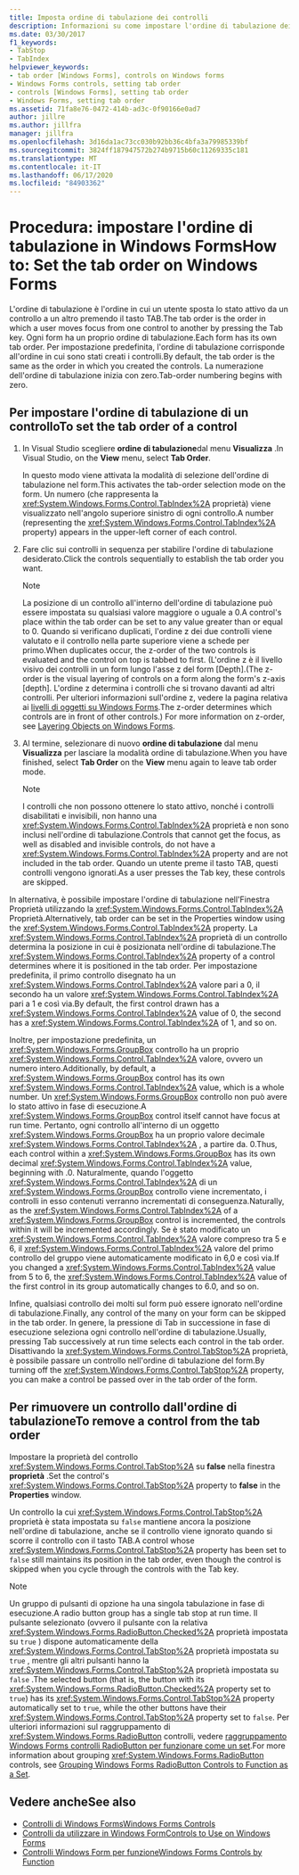 ```yaml
---
title: Imposta ordine di tabulazione dei controlli
description: Informazioni su come impostare l'ordine di tabulazione dei controlli nella Windows Forms. Impostare l'ordine di tabulazione con Visual Studio o usando la proprietà TabIndex nell'Finestra Proprietà.
ms.date: 03/30/2017
f1_keywords:
- TabStop
- TabIndex
helpviewer_keywords:
- tab order [Windows Forms], controls on Windows forms
- Windows Forms controls, setting tab order
- controls [Windows Forms], setting tab order
- Windows Forms, setting tab order
ms.assetid: 71fa8e76-0472-414b-ad3c-0f90166e0ad7
author: jillre
ms.author: jillfra
manager: jillfra
ms.openlocfilehash: 3d16da1ac73cc030b92bb36c4bfa3a79985339bf
ms.sourcegitcommit: 3824ff187947572b274b9715b60c11269335c181
ms.translationtype: MT
ms.contentlocale: it-IT
ms.lasthandoff: 06/17/2020
ms.locfileid: "84903362"
---
```

# <a name="how-to-set-the-tab-order-on-windows-forms"></a><span data-ttu-id="a9c8b-104">Procedura: impostare l'ordine di tabulazione in Windows Forms</span><span class="sxs-lookup"><span data-stu-id="a9c8b-104">How to: Set the tab order on Windows Forms</span></span>

<span data-ttu-id="a9c8b-105">L'ordine di tabulazione è l'ordine in cui un utente sposta lo stato attivo da un controllo a un altro premendo il tasto TAB.</span><span class="sxs-lookup"><span data-stu-id="a9c8b-105">The tab order is the order in which a user moves focus from one control to another by pressing the Tab key.</span></span> <span data-ttu-id="a9c8b-106">Ogni form ha un proprio ordine di tabulazione.</span><span class="sxs-lookup"><span data-stu-id="a9c8b-106">Each form has its own tab order.</span></span> <span data-ttu-id="a9c8b-107">Per impostazione predefinita, l'ordine di tabulazione corrisponde all'ordine in cui sono stati creati i controlli.</span><span class="sxs-lookup"><span data-stu-id="a9c8b-107">By default, the tab order is the same as the order in which you created the controls.</span></span> <span data-ttu-id="a9c8b-108">La numerazione dell'ordine di tabulazione inizia con zero.</span><span class="sxs-lookup"><span data-stu-id="a9c8b-108">Tab-order numbering begins with zero.</span></span>

## <a name="to-set-the-tab-order-of-a-control"></a><span data-ttu-id="a9c8b-109">Per impostare l'ordine di tabulazione di un controllo</span><span class="sxs-lookup"><span data-stu-id="a9c8b-109">To set the tab order of a control</span></span>

1. <span data-ttu-id="a9c8b-110">In Visual Studio scegliere **ordine di tabulazione**dal menu **Visualizza** .</span><span class="sxs-lookup"><span data-stu-id="a9c8b-110">In Visual Studio, on the **View** menu, select **Tab Order**.</span></span>

   <span data-ttu-id="a9c8b-111">In questo modo viene attivata la modalità di selezione dell'ordine di tabulazione nel form.</span><span class="sxs-lookup"><span data-stu-id="a9c8b-111">This activates the tab-order selection mode on the form.</span></span> <span data-ttu-id="a9c8b-112">Un numero (che rappresenta la <xref:System.Windows.Forms.Control.TabIndex%2A> proprietà) viene visualizzato nell'angolo superiore sinistro di ogni controllo.</span><span class="sxs-lookup"><span data-stu-id="a9c8b-112">A number (representing the <xref:System.Windows.Forms.Control.TabIndex%2A> property) appears in the upper-left corner of each control.</span></span>

2. <span data-ttu-id="a9c8b-113">Fare clic sui controlli in sequenza per stabilire l'ordine di tabulazione desiderato.</span><span class="sxs-lookup"><span data-stu-id="a9c8b-113">Click the controls sequentially to establish the tab order you want.</span></span>

   > [!NOTE]
   > <span data-ttu-id="a9c8b-114">La posizione di un controllo all'interno dell'ordine di tabulazione può essere impostata su qualsiasi valore maggiore o uguale a 0.</span><span class="sxs-lookup"><span data-stu-id="a9c8b-114">A control's place within the tab order can be set to any value greater than or equal to 0.</span></span> <span data-ttu-id="a9c8b-115">Quando si verificano duplicati, l'ordine z dei due controlli viene valutato e il controllo nella parte superiore viene a schede per primo.</span><span class="sxs-lookup"><span data-stu-id="a9c8b-115">When duplicates occur, the z-order of the two controls is evaluated and the control on top is tabbed to first.</span></span> <span data-ttu-id="a9c8b-116">(L'ordine z è il livello visivo dei controlli in un form lungo l'asse z del form [Depth].</span><span class="sxs-lookup"><span data-stu-id="a9c8b-116">(The z-order is the visual layering of controls on a form along the form's z-axis [depth].</span></span> <span data-ttu-id="a9c8b-117">L'ordine z determina i controlli che si trovano davanti ad altri controlli. Per ulteriori informazioni sull'ordine z, vedere la pagina relativa ai [livelli di oggetti su Windows Forms](how-to-layer-objects-on-windows-forms.md).</span><span class="sxs-lookup"><span data-stu-id="a9c8b-117">The z-order determines which controls are in front of other controls.) For more information on z-order, see [Layering Objects on Windows Forms](how-to-layer-objects-on-windows-forms.md).</span></span>

3. <span data-ttu-id="a9c8b-118">Al termine, selezionare di nuovo **ordine di tabulazione** dal menu **Visualizza** per lasciare la modalità ordine di tabulazione.</span><span class="sxs-lookup"><span data-stu-id="a9c8b-118">When you have finished, select **Tab Order** on the **View** menu again to leave tab order mode.</span></span>

   > [!NOTE]
   > <span data-ttu-id="a9c8b-119">I controlli che non possono ottenere lo stato attivo, nonché i controlli disabilitati e invisibili, non hanno una <xref:System.Windows.Forms.Control.TabIndex%2A> proprietà e non sono inclusi nell'ordine di tabulazione.</span><span class="sxs-lookup"><span data-stu-id="a9c8b-119">Controls that cannot get the focus, as well as disabled and invisible controls, do not have a <xref:System.Windows.Forms.Control.TabIndex%2A> property and are not included in the tab order.</span></span> <span data-ttu-id="a9c8b-120">Quando un utente preme il tasto TAB, questi controlli vengono ignorati.</span><span class="sxs-lookup"><span data-stu-id="a9c8b-120">As a user presses the Tab key, these controls are skipped.</span></span>

<span data-ttu-id="a9c8b-121">In alternativa, è possibile impostare l'ordine di tabulazione nell'Finestra Proprietà utilizzando la <xref:System.Windows.Forms.Control.TabIndex%2A> Proprietà.</span><span class="sxs-lookup"><span data-stu-id="a9c8b-121">Alternatively, tab order can be set in the Properties window using the <xref:System.Windows.Forms.Control.TabIndex%2A> property.</span></span> <span data-ttu-id="a9c8b-122">La <xref:System.Windows.Forms.Control.TabIndex%2A> proprietà di un controllo determina la posizione in cui è posizionata nell'ordine di tabulazione.</span><span class="sxs-lookup"><span data-stu-id="a9c8b-122">The <xref:System.Windows.Forms.Control.TabIndex%2A> property of a control determines where it is positioned in the tab order.</span></span> <span data-ttu-id="a9c8b-123">Per impostazione predefinita, il primo controllo disegnato ha un <xref:System.Windows.Forms.Control.TabIndex%2A> valore pari a 0, il secondo ha un valore <xref:System.Windows.Forms.Control.TabIndex%2A> pari a 1 e così via.</span><span class="sxs-lookup"><span data-stu-id="a9c8b-123">By default, the first control drawn has a <xref:System.Windows.Forms.Control.TabIndex%2A> value of 0, the second has a <xref:System.Windows.Forms.Control.TabIndex%2A> of 1, and so on.</span></span>

<span data-ttu-id="a9c8b-124">Inoltre, per impostazione predefinita, un <xref:System.Windows.Forms.GroupBox> controllo ha un proprio <xref:System.Windows.Forms.Control.TabIndex%2A> valore, ovvero un numero intero.</span><span class="sxs-lookup"><span data-stu-id="a9c8b-124">Additionally, by default, a <xref:System.Windows.Forms.GroupBox> control has its own <xref:System.Windows.Forms.Control.TabIndex%2A> value, which is a whole number.</span></span> <span data-ttu-id="a9c8b-125">Un <xref:System.Windows.Forms.GroupBox> controllo non può avere lo stato attivo in fase di esecuzione.</span><span class="sxs-lookup"><span data-stu-id="a9c8b-125">A <xref:System.Windows.Forms.GroupBox> control itself cannot have focus at run time.</span></span> <span data-ttu-id="a9c8b-126">Pertanto, ogni controllo all'interno di un oggetto <xref:System.Windows.Forms.GroupBox> ha un proprio valore decimale <xref:System.Windows.Forms.Control.TabIndex%2A> , a partire da. 0.</span><span class="sxs-lookup"><span data-stu-id="a9c8b-126">Thus, each control within a <xref:System.Windows.Forms.GroupBox> has its own decimal <xref:System.Windows.Forms.Control.TabIndex%2A> value, beginning with .0.</span></span> <span data-ttu-id="a9c8b-127">Naturalmente, quando l'oggetto <xref:System.Windows.Forms.Control.TabIndex%2A> di un <xref:System.Windows.Forms.GroupBox> controllo viene incrementato, i controlli in esso contenuti verranno incrementati di conseguenza.</span><span class="sxs-lookup"><span data-stu-id="a9c8b-127">Naturally, as the <xref:System.Windows.Forms.Control.TabIndex%2A> of a <xref:System.Windows.Forms.GroupBox> control is incremented, the controls within it will be incremented accordingly.</span></span> <span data-ttu-id="a9c8b-128">Se è stato modificato un <xref:System.Windows.Forms.Control.TabIndex%2A> valore compreso tra 5 e 6, il <xref:System.Windows.Forms.Control.TabIndex%2A> valore del primo controllo del gruppo viene automaticamente modificato in 6,0 e così via.</span><span class="sxs-lookup"><span data-stu-id="a9c8b-128">If you changed a <xref:System.Windows.Forms.Control.TabIndex%2A> value from 5 to 6, the <xref:System.Windows.Forms.Control.TabIndex%2A> value of the first control in its group automatically changes to 6.0, and so on.</span></span>

<span data-ttu-id="a9c8b-129">Infine, qualsiasi controllo dei molti sul form può essere ignorato nell'ordine di tabulazione.</span><span class="sxs-lookup"><span data-stu-id="a9c8b-129">Finally, any control of the many on your form can be skipped in the tab order.</span></span> <span data-ttu-id="a9c8b-130">In genere, la pressione di Tab in successione in fase di esecuzione seleziona ogni controllo nell'ordine di tabulazione.</span><span class="sxs-lookup"><span data-stu-id="a9c8b-130">Usually, pressing Tab successively at run time selects each control in the tab order.</span></span> <span data-ttu-id="a9c8b-131">Disattivando la <xref:System.Windows.Forms.Control.TabStop%2A> proprietà, è possibile passare un controllo nell'ordine di tabulazione del form.</span><span class="sxs-lookup"><span data-stu-id="a9c8b-131">By turning off the <xref:System.Windows.Forms.Control.TabStop%2A> property, you can make a control be passed over in the tab order of the form.</span></span>

## <a name="to-remove-a-control-from-the-tab-order"></a><span data-ttu-id="a9c8b-132">Per rimuovere un controllo dall'ordine di tabulazione</span><span class="sxs-lookup"><span data-stu-id="a9c8b-132">To remove a control from the tab order</span></span>

<span data-ttu-id="a9c8b-133">Impostare la proprietà del controllo <xref:System.Windows.Forms.Control.TabStop%2A> su **false** nella finestra **proprietà** .</span><span class="sxs-lookup"><span data-stu-id="a9c8b-133">Set the control's <xref:System.Windows.Forms.Control.TabStop%2A> property to **false** in the **Properties** window.</span></span>

<span data-ttu-id="a9c8b-134">Un controllo la cui <xref:System.Windows.Forms.Control.TabStop%2A> proprietà è stata impostata su `false` mantiene ancora la posizione nell'ordine di tabulazione, anche se il controllo viene ignorato quando si scorre il controllo con il tasto TAB.</span><span class="sxs-lookup"><span data-stu-id="a9c8b-134">A control whose <xref:System.Windows.Forms.Control.TabStop%2A> property has been set to `false` still maintains its position in the tab order, even though the control is skipped when you cycle through the controls with the Tab key.</span></span>

> [!NOTE]
> <span data-ttu-id="a9c8b-135">Un gruppo di pulsanti di opzione ha una singola tabulazione in fase di esecuzione.</span><span class="sxs-lookup"><span data-stu-id="a9c8b-135">A radio button group has a single tab stop at run time.</span></span> <span data-ttu-id="a9c8b-136">Il pulsante selezionato (ovvero il pulsante con la relativa <xref:System.Windows.Forms.RadioButton.Checked%2A> proprietà impostata su `true` ) dispone automaticamente della <xref:System.Windows.Forms.Control.TabStop%2A> proprietà impostata su `true` , mentre gli altri pulsanti hanno la <xref:System.Windows.Forms.Control.TabStop%2A> proprietà impostata su `false` .</span><span class="sxs-lookup"><span data-stu-id="a9c8b-136">The selected button (that is, the button with its <xref:System.Windows.Forms.RadioButton.Checked%2A> property set to `true`) has its <xref:System.Windows.Forms.Control.TabStop%2A> property automatically set to `true`, while the other buttons have their <xref:System.Windows.Forms.Control.TabStop%2A> property set to `false`.</span></span> <span data-ttu-id="a9c8b-137">Per ulteriori informazioni sul raggruppamento di <xref:System.Windows.Forms.RadioButton> controlli, vedere [raggruppamento Windows Forms controlli RadioButton per funzionare come un set](how-to-group-windows-forms-radiobutton-controls-to-function-as-a-set.md).</span><span class="sxs-lookup"><span data-stu-id="a9c8b-137">For more information about grouping <xref:System.Windows.Forms.RadioButton> controls, see [Grouping Windows Forms RadioButton Controls to Function as a Set](how-to-group-windows-forms-radiobutton-controls-to-function-as-a-set.md).</span></span>

## <a name="see-also"></a><span data-ttu-id="a9c8b-138">Vedere anche</span><span class="sxs-lookup"><span data-stu-id="a9c8b-138">See also</span></span>

- [<span data-ttu-id="a9c8b-139">Controlli di Windows Forms</span><span class="sxs-lookup"><span data-stu-id="a9c8b-139">Windows Forms Controls</span></span>](index.md)
- [<span data-ttu-id="a9c8b-140">Controlli da utilizzare in Windows Form</span><span class="sxs-lookup"><span data-stu-id="a9c8b-140">Controls to Use on Windows Forms</span></span>](controls-to-use-on-windows-forms.md)
- [<span data-ttu-id="a9c8b-141">Controlli Windows Form per funzione</span><span class="sxs-lookup"><span data-stu-id="a9c8b-141">Windows Forms Controls by Function</span></span>](windows-forms-controls-by-function.md)
